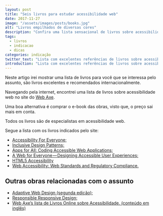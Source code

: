 ```yaml
---
layout: post
title: "Seis livros para estudar acessibilidade web"
date: 2017-11-27
image: "/assets/images/posts/books.jpg"
alt: "Livros empilhados de diversas cores"
description: "Confira uma lista sensacional de livros sobre acessibilidade web."
tags:
  - livros
  - indicacao
  - dicas
categories: indicação
twitter_text: "Lista com excelentes referências de livros sobre acessibilidade web."
introduction: "Lista com excelentes referências de livros sobre acessibilidade web."
---
```


Neste artigo irei mostrar uma lista de livros para você que se interessa pelo assunto, são livros excelentes e recomendados internacionalmente.

Navegando pela internet, encontrei uma lista de livros sobre acessibilidade web no site do [Web Axe](http://www.webaxe.org/web-accessibility-books/).

Uma boa alternativa é comprar o e-book das obras, visto que, o preço sai mais em conta.

Todos os livros são de especialistas em acessibilidade web.

Segue a lista com os livros indicados pelo site:

- [Accessibility For Everyone;](https://abookapart.com/products/accessibility-for-everyone)
- [Inclusive Design Patterns;](https://shop.smashingmagazine.com/products/inclusive-design-patterns)
- [Apps for All: Coding Accessible Web Applications;](https://shop.smashingmagazine.com/products/apps-for-all)
- [A Web for Everyone — Designing Accessible User Experiences;](https://rosenfeldmedia.com/books/a-web-for-everyone/)
- [HTML5 Accessibility](https://www.apress.com/us/book/9781430241942)
- [Web Accessibility: Web Standards and Regulatory Compliance.](https://www.amazon.com/exec/obidos/ASIN/1590596382/jimthatcher-20/104-59766)

## Outras obras relacionadas com o assunto

- [Adaptive Web Design (segunda edição);](https://adaptivewebdesign.info/2nd-edition/)
- [Responsible Responsive Design;](https://abookapart.com/products/responsible-responsive-design)
- [Web Axe’s lista de Livros Online sobre Acessibilidade. (conteúdo em inglês)](http://www.webaxe.org/free-online-books-on-accessibility/)
